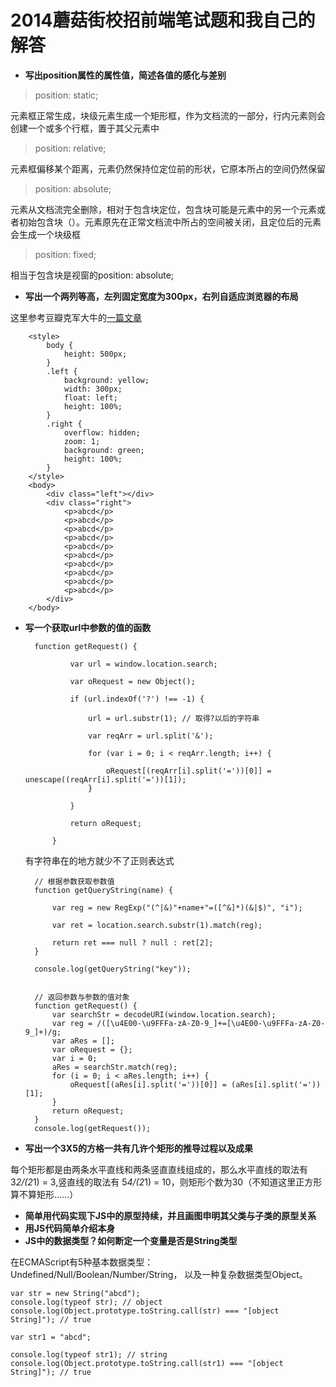 # 2014蘑菇街校招前端笔试题和我自己的解答 #
- **写出position属性的属性值，简述各值的感化与差别**

> position: static;

元素框正常生成，块级元素生成一个矩形框，作为文档流的一部分，行内元素则会创建一个或多个行框，置于其父元素中
> position: relative;

元素框偏移某个距离，元素仍然保持位定位前的形状，它原本所占的空间仍然保留
> position: absolute;

元素从文档流完全删除，相对于包含块定位，包含块可能是元素中的另一个元素或者初始包含块（）。元素原先在正常文档流中所占的空间被关闭，且定位后的元素会生成一个块级框

> position: fixed;

相当于包含块是视窗的position: absolute;

- **写出一个两列等高，左列固定宽度为300px，右列自适应浏览器的布局**

这里参考豆瓣克军大牛的[一篇文章](http://site.douban.com/Jobs/widget/notes/277664/note/180697114/)

        <style>
    		body {
    			height: 500px;
    		}
    		.left {
    			background: yellow;
    			width: 300px;
    			float: left;
    			height: 100%;
    		}
    		.right {
    			overflow: hidden;
    			zoom: 1;
    			background: green;
    			height: 100%;
    		}
    	</style>
        <body>
	    	<div class="left"></div>
	    	<div class="right">
	    		<p>abcd</p>
	    		<p>abcd</p>
	    		<p>abcd</p>
	    		<p>abcd</p>
	    		<p>abcd</p>
	    		<p>abcd</p>
	    		<p>abcd</p>
	    		<p>abcd</p>
	    		<p>abcd</p>
	    		<p>abcd</p>
	    	</div>
    	</body>

- **写一个获取url中参数的值的函数**
		
	    function getRequest() {
    
    		   	var url = window.location.search;
    
    		   	var oRequest = new Object();
    
    		   	if (url.indexOf('?') !== -1) {
    
    		   		url = url.substr(1); // 取得?以后的字符串
    
    		   		var reqArr = url.split('&');
    
    		   		for (var i = 0; i < reqArr.length; i++) {
    
    		   			oRequest[(reqArr[i].split('='))[0]] = unescape((reqArr[i].split('='))[1]);
    		   		}
    		   		
    		   	}
    
    		   	return oRequest;
    
    		}



	有字符串在的地方就少不了正则表达式

		// 根据参数获取参数值
    	function getQueryString(name) {

			var reg = new RegExp("(^|&)"+name+"=([^&]*)(&|$)", "i");

			var ret = location.search.substr(1).match(reg);

			return ret === null ? null : ret[2];
		}

		console.log(getQueryString("key"));

		
		// 返回参数与参数的值对象
		function getRequest() {
			var searchStr = decodeURI(window.location.search);
			var reg = /([\u4E00-\u9FFFa-zA-Z0-9_]+=[\u4E00-\u9FFFa-zA-Z0-9_]+)/g;
			var aRes = [];
			var oRequest = {};
			var i = 0;
			aRes = searchStr.match(reg);
			for (i = 0; i < aRes.length; i++) {
				oRequest[(aRes[i].split('='))[0]] = (aRes[i].split('='))[1];
			}
			return oRequest;
		}
		console.log(getRequest());    


- **写出一个3X5的方格一共有几许个矩形的推导过程以及成果**

每个矩形都是由两条水平直线和两条竖直直线组成的，那么水平直线的取法有 3*2/(2*1) = 3,竖直线的取法有 5*4/(2*1) = 10，则矩形个数为30（不知道这里正方形算不算矩形……）

- **简单用代码实现下JS中的原型持续，并且画图申明其父类与子类的原型关系**
- **用JS代码简单介绍本身**
- **JS中的数据类型？如何断定一个变量是否是String类型**

在ECMAScript有5种基本数据类型： Undefined/Null/Boolean/Number/String， 以及一种复杂数据类型Object。
    


	var str = new String("abcd");
	console.log(typeof str); // object
	console.log(Object.prototype.toString.call(str) === "[object String]"); // true

	var str1 = "abcd";

	console.log(typeof str1); // string
	console.log(Object.prototype.toString.call(str1) === "[object String]"); // true

        
    	  

